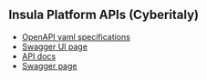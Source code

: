 ## Insula Platform APIs (Cyberitaly)

- [OpenAPI yaml specifications](insula-cyberitaly-openapi.yml)
- [Swagger UI page](insula-cyberitaly-swagger-ui.html)
- [API docs](insula-cyberitaly-api-docs.html)
- [Swagger page](https://editor-next.swagger.io/?url=https://cgi-italy.github.io/insula/apis/cyberitaly/insula-cyberitaly-openapi.yml)
